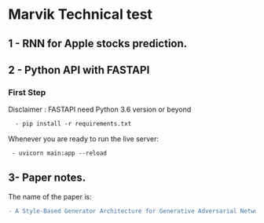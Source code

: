 # **Marvik Technical test**

## **1 - RNN for Apple stocks prediction.**


## **2 - Python API with FASTAPI**

  ### First Step
  
  Disclaimer : FASTAPI need Python 3.6 version or beyond
  
```diff
  - pip install -r requirements.txt
```

Whenever you are ready to run the live server:
```diff
 - uvicorn main:app --reload
```

## **3- Paper notes.**

  The name of the paper is:
  
 ```diff
 - A Style-Based Generator Architecture for Generative Adversarial Networks
```
